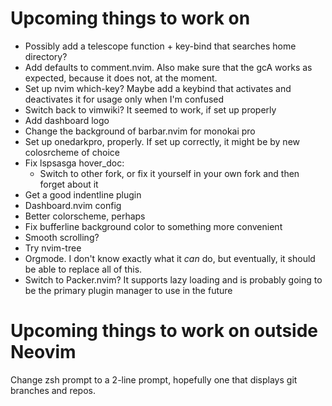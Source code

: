 # Upcoming things to work on
- Possibly add a telescope function + key-bind that searches home directory?
- Add defaults to comment.nvim. Also make sure that the gcA works as expected, because it does not, at the moment.
- Set up nvim which-key? Maybe add a keybind that activates and deactivates it for usage only when I'm confused
- Switch back to vimwiki? It seemed to work, if set up properly
- Add dashboard logo
- Change the background of barbar.nvim for monokai pro
- Set up onedarkpro, properly. If set up correctly, it might be by new colosrcheme of choice
- Fix lspsasga hover\_doc:
    - Switch to other fork, or fix it yourself in your own fork and then forget about it
- Get a good indentline plugin
- Dashboard.nvim config
- Better colorscheme, perhaps
- Fix bufferline background color to something more convenient
- Smooth scrolling?
- Try nvim-tree
- Orgmode. I don't know exactly what it *can* do, but eventually, it should be able to replace all of this.
- Switch to Packer.nvim? It supports lazy loading and is probably going to be the primary plugin manager to use in the future

# Upcoming things to work on outside Neovim
Change zsh prompt to a 2-line prompt, hopefully one that displays git branches and repos.
